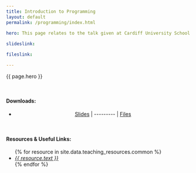 ```yaml
---
title: Introduction to Programming
layout: default
permalink: /programming/index.html

hero: This page relates to the talk given at Cardiff University School of Mathematics on 15th October 2018. Below are the relevant files for download.
    
slideslink: 

fileslink: 

---
```


<p>{{ page.hero }}</p>
<br/>

<h4>Downloads:</h4>
<ul>
  <li><center><a href="https://docs.google.com/presentation/d/1MGpppVeaM3Ty6U_-uoROU2o-xN79jFMn7vivodPBkj0/export/pdf" class="btn btn-ghost" target="_blank">Slides</a> | --------- | <a href="/assets/intro.ipynb" class="btn btn-ghost" target="_blank">Files</a></center></li>
</ul>
<br/>

<h4>Resources &amp; Useful Links:</h4>
<ul>
  {% for resource in site.data.teaching_resources.common %}
    <li><a href="{{ resource.url }}" target="_blank"><em>{{ resource.text }}</em></a></li>
  {% endfor %}
</ul>
<br/>

<br/>

